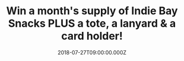 ---
campaign-uuid: "c-3c87a0b5-a2ad-4a07-9538-ce4c8b4ec514"
type: "Competition"
category: "Food"
date: "2018-07-27T09:00:00.000Z"
end-date: "2018-08-27T23:59:00.000Z"
disable-form: false
is_promoted: false
has_entry_page: true
title: "Win a month's supply of Indie Bay Snacks PLUS a tote, a lanyard & a card holder!"
competition-description: "<p>Indie Bay Snacks are reinventing the classics, starting\
  \ with the pretzel. They have taken all the bets bits of a pretzel and made their\
  \ own perfect bites of deliciousness! We have managed to get our hands on a month’\
  s supply of their amazing snacks PLUS a tote, a lanyard & a card holder for one\
  \ lucky NME AAA member to win!</p>\r\n<p>Want to try their tasty snacks? You know\
  \ what to do…</p>"
hero-header: "Win a month's supply of Indie Bay Snacks PLUS a tote, a lanyard & a\
  \ card holder!"
terms-confirmation: "N/A"
banner-img: "https://assets.expresslyapp.com/asset-e125facb-9bcc-4acf-97de-3674f80c27df.jpg"
logo-left-href: "http://indiebaysnacks.com"
logo-left-image: "https://assets.expresslyapp.com/asset-ca3adae4-3d7f-4420-bc24-53003acedc89.jpg"
logo-left-title: "Indie Bay Snacks"
bg-image-hero: "https://assets.expresslyapp.com/asset-de6b1448-1100-4d78-bb95-d74846d0cb68.jpg"
bg-image-first: "https://assets.expresslyapp.com/asset-76abbe82-8d2c-4db7-80d4-5760a4c81192.jpg"
bg-image-second: "https://assets.expresslyapp.com/asset-53ce1268-4311-4654-9542-5d1799570a10.jpg"
bg-image-third: "https://assets.expresslyapp.com/asset-cfa63773-bd15-4cef-b4df-2ff6c3567a34.jpg"
section1-content: "<p>Two years ago Indie Bay’s founder, Dafna, found herself in an\
  \ all too familiar situation. A house full of hungry teenagers, an empty snack drawer,\
  \ and a trip to the shops only to be met with shelves of fried crisps and sugary\
  \ treats.</p>\r\n<p>There had to be something that could satisfy savoury cravings,\
  \ without leaving us feeling guilty? Dafna decided to create a snack that everyone\
  \ - young and old - could enjoy; a better, smarter way to snack. With that in mind:\
  \ Indie Bay Snacks was born.</p>"
section2-content: "<p>These are a bit like pretzels but better: better shape, better\
  \ taste and better ingredients. The knot shaped pretzel has made way for crunchier,\
  \ round pretzels that deliver on texture but won’t break apart when you stuff them\
  \ in your gym bag!</p>\r\n<p> Made using alternative flours like spelt and quinoa,\
  \ these crunchy, satisfying bites are a delicious source of fibre and protein. As\
  \ well as containing fewer than 100 calories per portion, they’re also vegan, with\
  \ no artificial colours or flavours!</p>"
section3-content: "<p>If you can’t wait to try this amazing range of tasty snacks,\
  \ complete the form below and you could be taking home a month’s supply of Indie\
  \ Bay Snacks PLUS a tote, a lanyard & a card holder!</p>\r\n<p>Good luck!</p>"
entry-title: "Win a month's supply of Indie Bay Snacks PLUS a tote, a lanyard & a\
  \ card holder!"
entry-content: "Enter the draw to win a month's supply of Indie Bay Snacks PLUS a\
  \ tote, a lanyard & a card holder by completing the form below before 23:59 on 27th\
  \ of August 2018."
has-winner: false
prize-description: "A month's supply (i.e., 30 snacks) of Indie Bay Snacks PLUS a\
  \ tote, a lanyard & a card holder."
special-conditions: "Multiple entries are allowed up to one every day."
country-restrictions:
- "GB"
---